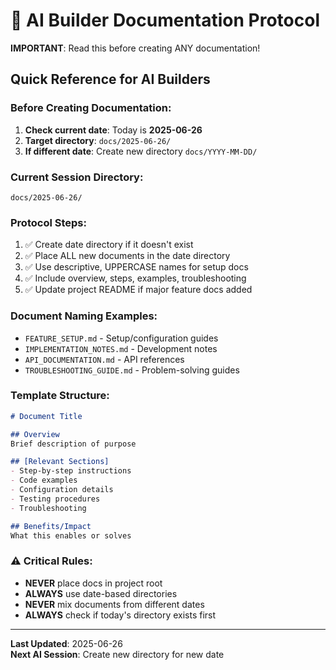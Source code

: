 # 🤖 AI Builder Documentation Protocol

**IMPORTANT**: Read this before creating ANY documentation!

## Quick Reference for AI Builders

### Before Creating Documentation:
1. **Check current date**: Today is **2025-06-26**
2. **Target directory**: `docs/2025-06-26/`
3. **If different date**: Create new directory `docs/YYYY-MM-DD/`

### Current Session Directory:
```
docs/2025-06-26/
```

### Protocol Steps:
1. ✅ Create date directory if it doesn't exist
2. ✅ Place ALL new documents in the date directory
3. ✅ Use descriptive, UPPERCASE names for setup docs
4. ✅ Include overview, steps, examples, troubleshooting
5. ✅ Update project README if major feature docs added

### Document Naming Examples:
- `FEATURE_SETUP.md` - Setup/configuration guides
- `IMPLEMENTATION_NOTES.md` - Development notes
- `API_DOCUMENTATION.md` - API references
- `TROUBLESHOOTING_GUIDE.md` - Problem-solving guides

### Template Structure:
```markdown
# Document Title

## Overview
Brief description of purpose

## [Relevant Sections]
- Step-by-step instructions
- Code examples
- Configuration details
- Testing procedures
- Troubleshooting

## Benefits/Impact
What this enables or solves
```

### ⚠️ Critical Rules:
- **NEVER** place docs in project root
- **ALWAYS** use date-based directories
- **NEVER** mix documents from different dates
- **ALWAYS** check if today's directory exists first

---

**Last Updated**: 2025-06-26  
**Next AI Session**: Create new directory for new date
